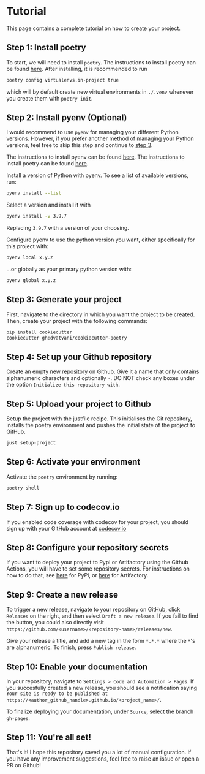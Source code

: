 # Tutorial

This page contains a complete tutorial on how to create your project.

## Step 1: Install poetry

To start, we will need to install `poetry`. The instructions to install poetry can be found
[here](https://python-poetry.org/docs/). After installing, it is recommended to run

```bash
poetry config virtualenvs.in-project true
```

which will by default create new virtual environments in `./.venv`
whenever you create them with `poetry init`.

## Step 2: Install pyenv (Optional)

I would recommend to use `pyenv` for managing your different Python versions. However, if you prefer another method of
managing your Python versions, feel free to skip this step and continue to [step 3](#step-3-generate-your-project).

The instructions to install pyenv can be found [here](https://github.com/pyenv/pyenv). The instructions to install
poetry can be found [here](https://python-poetry.org/docs/).

Install a version of Python with pyenv. To see a list of available
versions, run:

```bash
pyenv install --list
```

Select a version and install it with

```bash
pyenv install -v 3.9.7
```

Replacing `3.9.7` with a version of your choosing.

Configure pyenv to use the python version you want, either specifically for this project with:

```bash
pyenv local x.y.z
```

...or globally as your primary python version with:

```bash
pyenv global x.y.z
```

## Step 3: Generate your project

First, navigate to the directory in which you want the project to be
created. Then, create your project with the following commands:

```bash
pip install cookiecutter
cookiecutter gh:dvatvani/cookiecutter-poetry
```

## Step 4: Set up your Github repository

Create an empty [new repository](https://github.com/new) on Github. Give
it a name that only contains alphanumeric characters and optionally `-`.
DO NOT check any boxes under the option `Initialize this repository
with`.

## Step 5: Upload your project to Github

Setup the project with the justfile recipe. This initialises the Git repository, installs the poetry environment and pushes the initial state of the project to GitHub.

```bash
just setup-project
```

## Step 6: Activate your environment

Activate the `poetry` environment by running:

```bash
poetry shell
```

## Step 7: Sign up to codecov.io

If you enabled code coverage with codecov for your project, you should sign up with your GitHub account at [codecov.io](https://about.codecov.io/language/python/)

## Step 8: Configure your repository secrets

If you want to deploy your project to Pypi or Artifactory using the
Github Actions, you will have to set some repository secrets. For
instructions on how to do that, see [here](./features/publishing.md#set-up-for-pypi) for PyPi, or
[here](./features/publishing.md#set-up-for-artifactory) for Artifactory.

## Step 9: Create a new release

To trigger a new release, navigate to your repository on GitHub, click `Releases` on the right, and then select `Draft
a new release`. If you fail to find the button, you could also directly visit
`https://github.com/<username>/<repository-name>/releases/new`.

Give your release a title, and add a new tag in the form `*.*.*` where the
`*`'s are alphanumeric. To finish, press `Publish release`.

## Step 10: Enable your documentation

In your repository, navigate to `Settings > Code and Automation > Pages`. If you succesfully created a new release,
you should see a notification saying ` Your site is ready to be published at https://<author_github_handle>.github.io/<project_name>/`.

To finalize deploying your documentation, under `Source`, select the branch `gh-pages`.

## Step 11: You're all set!

That's it! I hope this repository saved you a lot of manual configuration. If you have any improvement suggestions, feel
free to raise an issue or open a PR on Github!
